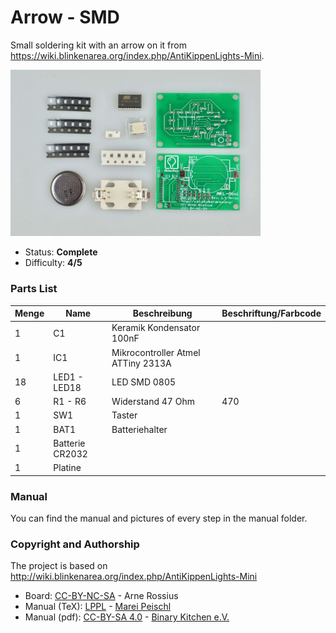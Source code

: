 # Arrow - SMD
Small soldering kit with an arrow on it from https://wiki.blinkenarea.org/index.php/AntiKippenLights-Mini.

<img src="manual/images/DSC04802.jpg" width=400px alt="Arrow SMD">

- Status: **Complete**
- Difficulty: **4/5**

### Parts List

| Menge | Name            | Beschreibung                       | Beschriftung/Farbcode |
|-------|-----------------|------------------------------------|-----------------------|
| 1     | C1              | Keramik Kondensator 100nF          |                       |
| 1     | IC1             | Mikrocontroller Atmel ATTiny 2313A |                       |
| 18    | LED1 - LED18    | LED SMD 0805                       |                       |
| 6     | R1 - R6         | Widerstand 47 Ohm                  | 470                   |
| 1     | SW1             | Taster                             |                       |
| 1     | BAT1            | Batteriehalter                     |                       |
| 1     | Batterie CR2032 |                                    |                       |
| 1     | Platine         |                                    |                       |

### Manual
You can find the manual and pictures of every step in the manual folder.

### Copyright and Authorship
The project is based on http://wiki.blinkenarea.org/index.php/AntiKippenLights-Mini

- Board: [CC-BY-NC-SA](https://creativecommons.org/licenses/by-nc-sa/4.0/) - Arne Rossius
- Manual (TeX): [LPPL](https://www.latex-project.org/lppl.txt) - [Marei Peischl](https://peitex.de)
- Manual (pdf): [CC-BY-SA 4.0](https://creativecommons.org/licenses/by-sa/4.0/) - [Binary Kitchen e.V.](https://www.binary-kitchen.de)
